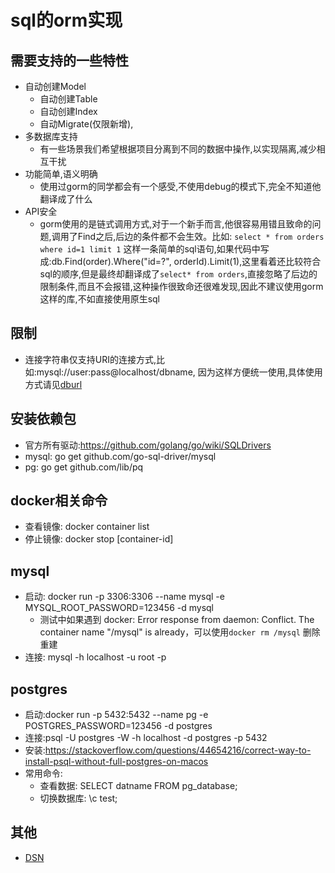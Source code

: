 # sql的orm实现

## 需要支持的一些特性

- 自动创建Model
  - 自动创建Table
  - 自动创建Index
  - 自动Migrate(仅限新增),
- 多数据库支持
  - 有一些场景我们希望根据项目分离到不同的数据中操作,以实现隔离,减少相互干扰
- 功能简单,语义明确
  - 使用过gorm的同学都会有一个感受,不使用debug的模式下,完全不知道他翻译成了什么
- API安全
  - gorm使用的是链式调用方式,对于一个新手而言,他很容易用错且致命的问题,调用了Find之后,后边的条件都不会生效。比如: `select * from orders where id=1 limit 1` 这样一条简单的sql语句,如果代码中写成:db.Find(order).Where("id=?", orderId).Limit(1),这里看着还比较符合sql的顺序,但是最终却翻译成了`select* from orders`,直接忽略了后边的限制条件,而且不会报错,这种操作很致命还很难发现,因此不建议使用gorm这样的库,不如直接使用原生sql

## 限制

- 连接字符串仅支持URI的连接方式,比如:mysql://user:pass@localhost/dbname,
因为这样方便统一使用,具体使用方式请见[dburl](https://github.com/xo/dburl)

## 安装依赖包

- 官方所有驱动:https://github.com/golang/go/wiki/SQLDrivers
- mysql:  go get github.com/go-sql-driver/mysql
- pg:     go get github.com/lib/pq

## docker相关命令

- 查看镜像: docker container list
- 停止镜像: docker stop [container-id]

## mysql

- 启动: docker run -p 3306:3306 --name mysql -e MYSQL_ROOT_PASSWORD=123456 -d mysql
  - 测试中如果遇到 docker: Error response from daemon: Conflict. The container name "/mysql" is already，可以使用`docker rm /mysql` 删除重建
- 连接: mysql -h localhost -u root -p

## postgres

- 启动:docker run -p 5432:5432  --name pg -e POSTGRES_PASSWORD=123456 -d postgres
- 连接:psql -U postgres -W -h localhost -d postgres -p 5432
- 安装:https://stackoverflow.com/questions/44654216/correct-way-to-install-psql-without-full-postgres-on-macos
- 常用命令:
  - 查看数据: SELECT datname FROM pg_database;
  - 切换数据库: \c test;
  
## 其他

- [DSN](https://pear.php.net/manual/en/package.database.db.intro-dsn.php)
